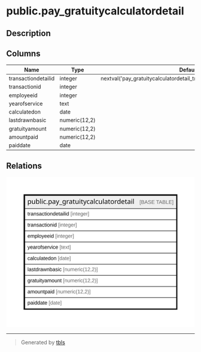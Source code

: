 # public.pay_gratuitycalculatordetail

## Description

## Columns

| Name | Type | Default | Nullable | Children | Parents | Comment |
| ---- | ---- | ------- | -------- | -------- | ------- | ------- |
| transactiondetailid | integer | nextval('pay_gratuitycalculatordetail_transactiondetailid_seq'::regclass) | false |  |  |  |
| transactionid | integer |  | true |  |  |  |
| employeeid | integer |  | true |  |  |  |
| yearofservice | text |  | true |  |  |  |
| calculatedon | date |  | true |  |  |  |
| lastdrawnbasic | numeric(12,2) |  | true |  |  |  |
| gratuityamount | numeric(12,2) |  | true |  |  |  |
| amountpaid | numeric(12,2) |  | true |  |  |  |
| paiddate | date |  | true |  |  |  |

## Relations

![er](public.pay_gratuitycalculatordetail.svg)

---

> Generated by [tbls](https://github.com/k1LoW/tbls)
